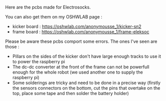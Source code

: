 Here are the pcbs made for Electrosocks.

You can also get them on my OSHWLAB page :
 - kicker board : https://oshwlab.com/anonymousse_1/kicker-sn2
 - frame board : https://oshwlab.com/anonymousse_1/frame-eleksoc

Please be aware these pcbs comport some errors. The ones I've seen are those :
  - Pillars on the sides of the kicker don't have large enough tracks to use it to power the raspberry pi
  - The dc-dc converter at the front of the frame can not be powerfull enough for the whole robot (we used another one to supply the raspberry pi)
  - Some solderings are tricky and need to be done in a precise way (firstly the sensors connectors on the bottom, cut the pins that overtake on the top, place some tape and then solder the battery holder)
